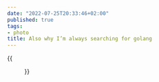 ```yaml
---
date: "2022-07-25T20:33:46+02:00"
published: true
tags:
- photo
title: Also why I’m always searching for golang
---
```


{{<figure alt="Also why I’m always searching for golang "
src="/images/2022-07-25-Also-why-I’m-always-searching-for-golang-.jpg" width="1280">}}
